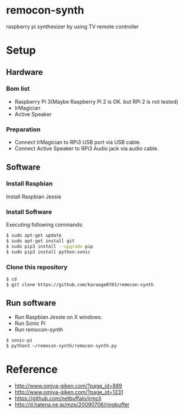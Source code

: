# remocon-synth
raspberry pi synthesizer by using TV remote controller

# Setup

## Hardware
### Bom list
- Raspberry Pi 3(Maybe Raspberry Pi 2 is OK. but RPi 2 is not tested)
- IrMagician
- Active Speaker

### Preparation
- Connect IrMagician to RPi3 USB port via USB cable.
- Connect Active Speaker to RPi3 Audio jack via audio cable.

## Software
### Install Raspbian
Install Raspbian Jessie

### Install Software
Executing following commands:
```sh
$ sudo apt-get update
$ sudo apt-get install git
$ sudo pip3 install --upgrade pip
$ sudo pip3 install python-sonic
```

### Clone this repository
```sh
$ cd
$ git clone https://github.com/karaage0703/remocon-synth
```

## Run software
- Run Raspbian Jessie on X windows.
- Run Sonic Pi
- Run remocon-synth


```sh
$ sonic-pi
$ python3 ~/remocon-synth/remocon-synth.py
```

# Reference
- http://www.omiya-giken.com/?page_id=889
- http://www.omiya-giken.com/?page_id=1231
- https://github.com/netbuffalo/irmcli
- http://d.hatena.ne.jp/mzp/20090706/ringbuffer
